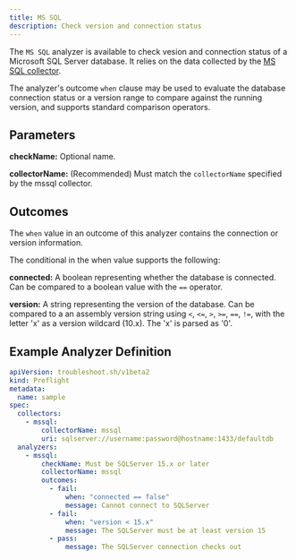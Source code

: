 ```yaml
---
title: MS SQL
description: Check version and connection status
---
```


The `MS SQL` analyzer is available to check vesion and connection status of a Microsoft SQL Server database.
It relies on the data collected by the [MS SQL collector](/collect/mssql/).

The analyzer's outcome `when` clause may be used to evaluate the database connection status or a version range to compare against the running version, and supports standard comparison operators.

## Parameters

**checkName:** Optional name.

**collectorName:** (Recommended) Must match the `collectorName` specified by the mssql collector.

## Outcomes

The `when` value in an outcome of this analyzer contains the connection or version information.

The conditional in the when value supports the following:

**connected:** A boolean representing whether the database is connected.
Can be compared to a boolean value with the `==` operator.

**version:** A string representing the version of the database.
Can be compared to a an assembly version string using `<`, `<=`, `>`, `>=`, `==`, `!=`, with the letter 'x' as a version wildcard (10.x).
The 'x' is parsed as '0'.

## Example Analyzer Definition

```yaml
apiVersion: troubleshoot.sh/v1beta2
kind: Preflight
metadata:
  name: sample
spec:
  collectors:
    - mssql:
        collectorName: mssql
        uri: sqlserver://username:password@hostname:1433/defaultdb
  analyzers:
    - mssql:
        checkName: Must be SQLServer 15.x or later
        collectorName: mssql
        outcomes:
          - fail:
              when: "connected == false"
              message: Cannot connect to SQLServer
          - fail:
              when: "version < 15.x"
              message: The SQLServer must be at least version 15
          - pass:
              message: The SQLServer connection checks out
```
